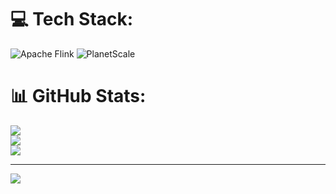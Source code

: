 
# 💻 Tech Stack:
![Apache Flink](https://img.shields.io/badge/Apache%20Flink-E6526F?style=for-the-badge&logo=Apache%20Flink&logoColor=white) ![PlanetScale](https://img.shields.io/badge/planetscale-%23000000.svg?style=for-the-badge&logo=planetscale&logoColor=white)
# 📊 GitHub Stats:
![](https://github-readme-stats.vercel.app/api?username=sdf&theme=dark&hide_border=true&include_all_commits=false&count_private=false)<br/>
![](https://github-readme-streak-stats.herokuapp.com/?user=sdf&theme=dark&hide_border=true)<br/>
![](https://github-readme-stats.vercel.app/api/top-langs/?username=sdf&theme=dark&hide_border=true&include_all_commits=false&count_private=false&layout=compact)

---
[![](https://visitcount.itsvg.in/api?id=sdf&icon=0&color=0)](https://visitcount.itsvg.in)

<!-- Proudly created with GPRM ( https://gprm.itsvg.in ) -->
